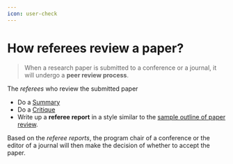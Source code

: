 ```yaml
---
icon: user-check
---
```


# How referees review a paper?

> When a research paper is submitted to a conference or a journal, it will undergo a **peer review process**.

The _referees_ who review the submitted paper&#x20;

* Do a [Summary](summary.md)
* Do a [Critique](critique.md)
* Write up a **referee report** in a style similar to the [sample outline of paper review](a-sample-outline-of-a-paper-review.md).

Based on the _referee reports_, the program chair of a conference or the editor of a journal will then make the decision of whether to accept the paper.&#x20;



